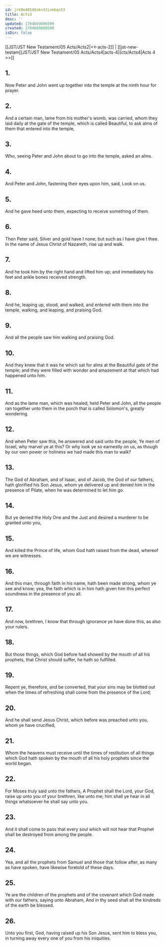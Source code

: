 ```yaml
---
id: jrk0m48548akn43izmbqn53
title: Acts3
desc: ''
updated: 1704669006599
created: 1704669006599
isDir: false
---
```

[[JST/JST New Testament/05 Acts/Acts2|<<-acts-2]] | [[jst-new-testam[[JST/JST New Testament/05 Acts/Acts4|acts-4]]cts/Acts4|Acts 4 >>]]
## 1.
Now Peter and John went up together into the temple at the ninth hour for prayer.
## 2.
And a certain man, lame from his mother\'s womb, was carried, whom they laid daily at the gate of the temple, which is called Beautiful, to ask alms of them that entered into the temple,
## 3.
Who, seeing Peter and John about to go into the temple, asked an alms.
## 4.
And Peter and John, fastening their eyes upon him, said, Look on us.
## 5.
And he gave heed unto them, expecting to receive something of them.
## 6.
Then Peter said, Silver and gold have I none; but such as I have give I thee. In the name of Jesus Christ of Nazareth, rise up and walk.
## 7.
And he took him by the right hand and lifted him up; and immediately his feet and ankle bones received strength.
## 8.
And he, leaping up, stood, and walked, and entered with them into the temple, walking, and leaping, and praising God.
## 9.
And all the people saw him walking and praising God.
## 10.
And they knew that it was he which sat for alms at the Beautiful gate of the temple; and they were filled with wonder and amazement at that which had happened unto him.
## 11.
And as the lame man, which was healed, held Peter and John, all the people ran together unto them in the porch that is called Solomon\'s, greatly wondering.
## 12.
And when Peter saw this, he answered and said unto the people, Ye men of Israel, why marvel ye at this? Or why look ye so earnestly on us, as though by our own power or holiness we had made this man to walk?
## 13.
The God of Abraham, and of Isaac, and of Jacob, the God of our fathers, hath glorified his Son Jesus, whom ye delivered up and denied him in the presence of Pilate, when he was determined to let him go.
## 14.
But ye denied the Holy One and the Just and desired a murderer to be granted unto you,
## 15.
And killed the Prince of life, whom God hath raised from the dead, whereof we are witnesses.
## 16.
And this man, through faith in his name, hath been made strong, whom ye see and know; yea, the faith which is in him hath given him this perfect soundness in the presence of you all.
## 17.
And now, brethren, I know that through ignorance ye have done this, as also your rulers.
## 18.
But those things, which God before had showed by the mouth of all his prophets, that Christ should suffer, he hath so fulfilled.
## 19.
Repent ye, therefore, and be converted, that your sins may be blotted out when the times of refreshing shall come from the presence of the Lord;
## 20.
And he shall send Jesus Christ, which before was preached unto you, whom ye have crucified,
## 21.
Whom the heavens must receive until the times of restitution of all things which God hath spoken by the mouth of all his holy prophets since the world began.
## 22.
For Moses truly said unto the fathers, A Prophet shall the Lord, your God, raise up unto you of your brethren, like unto me; him shall ye hear in all things whatsoever he shall say unto you.
## 23.
And it shall come to pass that every soul which will not hear that Prophet shall be destroyed from among the people.
## 24.
Yea, and all the prophets from Samuel and those that follow after, as many as have spoken, have likewise foretold of these days.
## 25.
Ye are the children of the prophets and of the covenant which God made with our fathers, saying unto Abraham, And in thy seed shall all the kindreds of the earth be blessed.
## 26.
Unto you first, God, having raised up his Son Jesus, sent him to bless you, in turning away every one of you from his iniquities.

